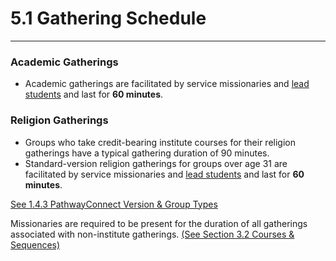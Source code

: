 
5\.1 Gathering Schedule
=======================




---






### Academic Gatherings





* Academic gatherings are facilitated by service missionaries and [lead students](http://pathwaysupport.org/handbook/5-gatherings/facilitating/) and last for **60 minutes**.


### Religion Gatherings





* Groups who take credit\-bearing institute courses for their religion gatherings have a typical gathering duration of 90 minutes.
* Standard\-version religion gatherings for groups over age 31 are facilitated by service missionaries and [lead students](http://pathwaysupport.org/handbook/5-gatherings/facilitating/) and last for **60 minutes**.


[See 1\.4\.3 PathwayConnect Version \& Group Types](https://www.byupathway.org/revised-student-handbook/1-4-program-structure-requirements)


Missionaries are required to be present for the duration of all gatherings associated with non\-institute gatherings. [(See Section 3\.2 Courses \& Sequences)](http://pathwaysupport.org/handbook/3-courses-and-registration/courses-sequences/)
  







